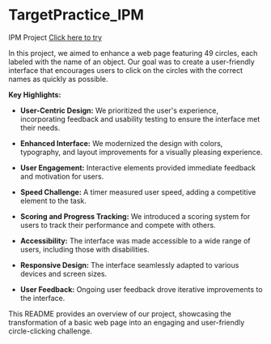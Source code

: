 # TargetPractice_IPM
IPM Project
[Click here to try](https://editor.p5js.org/joaoafs/full/ILjhocH87)

In this project, we aimed to enhance a web page featuring 49 circles, each labeled with the name of an object. Our goal was to create a user-friendly interface that encourages users to click on the circles with the correct names as quickly as possible.

**Key Highlights:**

- **User-Centric Design:** We prioritized the user's experience, incorporating feedback and usability testing to ensure the interface met their needs.

- **Enhanced Interface:** We modernized the design with colors, typography, and layout improvements for a visually pleasing experience.

- **User Engagement:** Interactive elements provided immediate feedback and motivation for users.

- **Speed Challenge:** A timer measured user speed, adding a competitive element to the task.

- **Scoring and Progress Tracking:** We introduced a scoring system for users to track their performance and compete with others.

- **Accessibility:** The interface was made accessible to a wide range of users, including those with disabilities.

- **Responsive Design:** The interface seamlessly adapted to various devices and screen sizes.

- **User Feedback:** Ongoing user feedback drove iterative improvements to the interface.

This README provides an overview of our project, showcasing the transformation of a basic web page into an engaging and user-friendly circle-clicking challenge.
